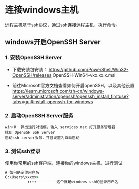 # 连接windows主机

远程主机基于ssh协议，通过ssh连接远程主机，执行命令。

## windows开启OpenSSH Server
### 1. 安装OpenSSH Server    

* 下载安装包安装： https://github.com/PowerShell/Win32-OpenSSH/releases  OpenSSH-Win64-vxx.xx.x.msi

* 前往Microsoft官方文档查看如何开启openSSH，以及其他设置    
https://learn.microsoft.com/zh-cn/windows-server/administration/openssh/openssh_install_firstuse?tabs=gui#install-openssh-for-windows

### 2. 启动OpenSSH Server服务
```
win+R  弹出运行对话框，输入 services.msc 打开服务管理器
找到 OpenSSH SSH Server 
启动ssh server服务，并且设置为自动启动
```

### 3. 测试ssh登录
使用你常用的ssh客户端，连接你的windows主机，进行测试 

```cmd
# 如何确定你用户名
C:\Users\xxxxx>
          ↑↑↑↑---------这个就是windows ssh的登录用户名
```
